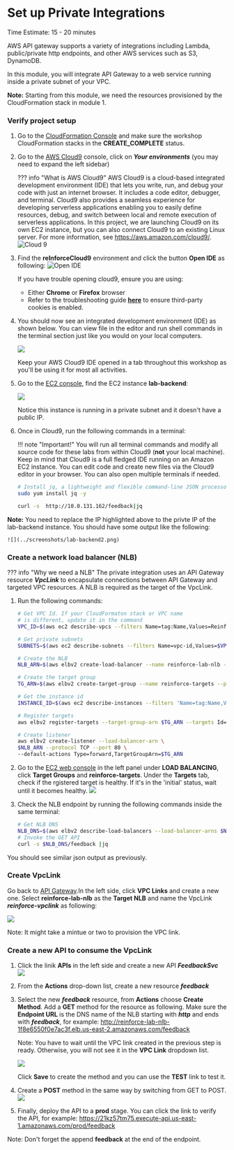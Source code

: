 # Set up Private Integrations
Time Estimate: 15 - 20 minutes

AWS API gateway supports a variety of integrations including Lambda, public/private http endpoints, and other AWS services such as S3, DynamoDB.

In this module, you will integrate API Gateway to a web service running inside a private subnet of your VPC.

__Note:__ Starting from this module, we need the resources provisioned by the CloudFormation stack in module 1.

### Verify project setup

1. Go to the [CloudFormation Console](https://console.aws.amazon.com/cloudformation) and make sure the workshop CloudFormation stacks in the __CREATE_COMPLETE__ status.

2. Go to the [AWS Cloud9](https://console.aws.amazon.com/cloud9) console, click on ***Your environments*** (you may need to expand the left sidebar)

    ??? info "What is AWS Cloud9"
        AWS Cloud9 is a cloud-based integrated development environment (IDE) that lets you write, run, and debug your code with just an internet browser. It includes a code editor, debugger, and terminal. Cloud9 also provides a seamless experience for developing serverless applications enabling you to easily define resources, debug, and switch between local and remote execution of serverless applications. In this project, we are launching Cloud9 on its own EC2 instance, but you can also connect Cloud9 to an existing Linux server. For more information, see https://aws.amazon.com/cloud9/.
    ![Cloud 9](../images/0B-cloud9-environments.png)

3. Find the __reInforceCloud9__ environment and click the button __Open IDE__ as following:
    ![Open IDE](../screenshots/c9-1.png)

    If you have trouble opening cloud9, ensure you are using:
	
	* Either  **Chrome** or **Firefox** browser 
	* Refer to the troubleshooting guide [**here**](https://docs.aws.amazon.com/cloud9/latest/user-guide/troubleshooting.html#troubleshooting-env-loading) to ensure third-party cookies is enabled.

4. You should now see an integrated development environment (IDE)  as shown below. You can view file in the editor and run shell commands in the terminal section just like you would on your local computers.

	![](../images/0B-cloud9-start.png)

	Keep your AWS Cloud9 IDE opened in a tab throughout this workshop as you'll be using it for most all activities.

5. Go to the [EC2 console](https://console.aws.amazon.com/ec2/v2/home), find the EC2 instance __lab-backend__:

    ![](../screenshots/lab-backend1.png)

    Notice this instance is running in a private subnet and it doesn't have a public IP.

6. Once in Cloud9, run the following commands in a terminal:
    
    !!! note "Important!"
        You will run all terminal commands and modify all source code for these labs from within Cloud9 (**not** your local machine). Keep in mind that Cloud9 is a full fledged IDE running on an Amazon EC2 instance. You can edit code and create new files via the Cloud9 editor in your browser. You can also open multiple terminals if needed.
    ``` bash
    # Install jq, a lightweight and flexible command-line JSON processor
    sudo yum install jq -y
    ```
    ``` bash hl_lines="1"
    curl -s  http://10.0.131.162/feedback|jq
    ```
__Note:__ You need to replace the IP highlighted above to the privte IP of the lab-backend instance. You should have some output like the following:

    ![](../screenshots/lab-backend2.png)


### Create a network load balancer (NLB)

??? info "Why we need a NLB"
    The private integration uses an API Gateway resource ___VpcLink___ to encapsulate connections between API Gateway and targeted VPC resources. A NLB is required as the target of the VpcLink.

1. Run the following commands:

    ``` bash
    # Get VPC Id. If your CloudFormaton stack or VPC name
    # is different, update it in the command
    VPC_ID=$(aws ec2 describe-vpcs --filters Name=tag:Name,Values=ReinforceStack/reInforceWorkshopVpc|jq '.Vpcs[] |  .VpcId' -r)
    
    # Get private subnets
    SUBNETS=$(aws ec2 describe-subnets --filters Name=vpc-id,Values=$VPC_ID Name=tag:aws-cdk:subnet-type,Values=Private|jq '.Subnets[]|.SubnetId' -r|paste -sd' ' -)
    
    # Create the NLB
    NLB_ARN=$(aws elbv2 create-load-balancer --name reinforce-lab-nlb --type network --scheme internal --subnets $SUBNETS |jq '.LoadBalancers[]|.LoadBalancerArn' -r)
    
    # Create the target group
    TG_ARN=$(aws elbv2 create-target-group --name reinforce-targets --protocol TCP --port 80 --vpc-id $VPC_ID|jq '.TargetGroups[]|.TargetGroupArn' -r)
    
    # Get the instance id
    INSTANCE_ID=$(aws ec2 describe-instances --filters 'Name=tag:Name,Values=lab-backend*' --output text --query 'Reservations[*].Instances[*].InstanceId')
    
    # Register targets
    aws elbv2 register-targets --target-group-arn $TG_ARN --targets Id=$INSTANCE_ID

    # Create listener
    aws elbv2 create-listener --load-balancer-arn \
    $NLB_ARN --protocol TCP --port 80 \
    --default-actions Type=forward,TargetGroupArn=$TG_ARN

    ```
2. Go to the [EC2 web console](https://console.aws.amazon.com/ec2/v2/home) in the left panel under __LOAD BALANCING__, click __Target Groups__ and __reinforce-targets__. Under the __Targets__ tab, check if the rgistered target is healthy. If it's in the 'initial' status, wait until it becomes healthy.
    ![](../screenshots/lab-backend3.png)

3. Check the NLB endpoint by running the following commands inside the same terminal:
    ``` bash
    # Get NLB DNS
    NLB_DNS=$(aws elbv2 describe-load-balancers --load-balancer-arns $NLB_ARN|jq '.LoadBalancers[]|.DNSName' -r)
    # Invoke the GET API
    curl -s $NLB_DNS/feedback |jq
    ```

You should see similar json output as previously.

### Create VpcLink

Go back to [API Gateway](https://console.aws.amazon.com/apigateway/).In the left side, click __VPC Links__ and create a new one. Select __reinforce-lab-nlb__ as the __Target NLB__ and name the VpcLink ___reinforce-vpclink___ as following:

![](../screenshots/vpc-link1.png)

Note: It might take a mintue or two to provision the VPC link.

### Create a new API to consume the VpcLink

1. Click the linik __APIs__ in the left side and create a new API ___FeedbackSvc___
    ![](../screenshots/lab-backend4.png)

2. From the __Actions__ drop-down list, create a new resource ___feedback___

3. Select the new ___feedback___ resource, from __Actions__ choose __Create Method__. Add a __GET__ method for the resource as following. Make sure the __Endpoint URL__ is the DNS name of the NLB starting with ___http___ and ends with ___feedback___, for example:
http://reinforce-lab-nlb-1f8e6550f0e7ac3f.elb.us-east-2.amazonaws.com/feedback

    Note: You have to wait until the VPC link created in the previous step is ready. Otherwise, you will not see it in the __VPC Link__ dropdown list.

    ![](../screenshots/lab-backend5.png)

    Click __Save__ to create the method and you can use the __TEST__ link to test it.

4. Create a __POST__ method in the same way by switching from GET to POST.
    ![](../screenshots/lab-backend6.png)

5. Finally, deploy the API to a __prod__ stage. You can click the link to verify the API, for example:
https://21kz57tm75.execute-api.us-east-1.amazonaws.com/prod/feedback

Note: Don't forget the append __feedback__ at the end of the endpoint.